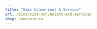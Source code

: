 ```yaml
---
title: "Sims Convenient & Service"
url: /sims/sims-convenient-and-service/
shop: convenience
---
```

